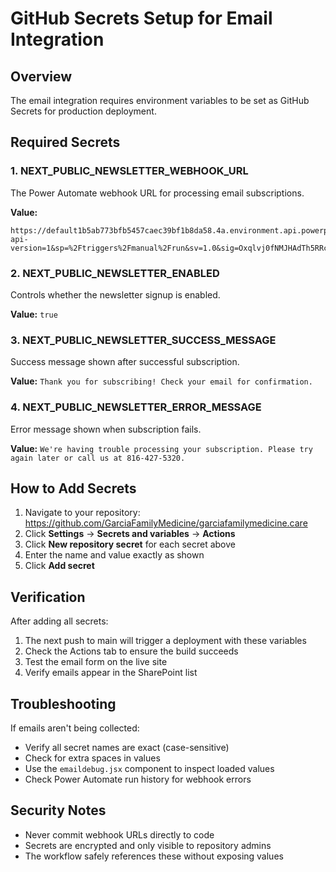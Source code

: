 # GitHub Secrets Setup for Email Integration

## Overview
The email integration requires environment variables to be set as GitHub Secrets for production deployment.

## Required Secrets

### 1. NEXT_PUBLIC_NEWSLETTER_WEBHOOK_URL
The Power Automate webhook URL for processing email subscriptions.

**Value:**
```
https://default1b5ab773bfb5457caec39bf1b8da58.4a.environment.api.powerplatform.com:443/powerautomate/automations/direct/workflows/ecb3dbc92616416ba209fd546a09b200/triggers/manual/paths/invoke/?api-version=1&sp=%2Ftriggers%2Fmanual%2Frun&sv=1.0&sig=Oxqlvj0fNMJHAdTh5RRcJXGWnpx6eggZQk65OHTgy3M
```

### 2. NEXT_PUBLIC_NEWSLETTER_ENABLED
Controls whether the newsletter signup is enabled.

**Value:** `true`

### 3. NEXT_PUBLIC_NEWSLETTER_SUCCESS_MESSAGE
Success message shown after successful subscription.

**Value:** `Thank you for subscribing! Check your email for confirmation.`

### 4. NEXT_PUBLIC_NEWSLETTER_ERROR_MESSAGE
Error message shown when subscription fails.

**Value:** `We're having trouble processing your subscription. Please try again later or call us at 816-427-5320.`

## How to Add Secrets

1. Navigate to your repository: https://github.com/GarciaFamilyMedicine/garciafamilymedicine.care
2. Click **Settings** → **Secrets and variables** → **Actions**
3. Click **New repository secret** for each secret above
4. Enter the name and value exactly as shown
5. Click **Add secret**

## Verification

After adding all secrets:
1. The next push to main will trigger a deployment with these variables
2. Check the Actions tab to ensure the build succeeds
3. Test the email form on the live site
4. Verify emails appear in the SharePoint list

## Troubleshooting

If emails aren't being collected:
- Verify all secret names are exact (case-sensitive)
- Check for extra spaces in values
- Use the `emaildebug.jsx` component to inspect loaded values
- Check Power Automate run history for webhook errors

## Security Notes
- Never commit webhook URLs directly to code
- Secrets are encrypted and only visible to repository admins
- The workflow safely references these without exposing values